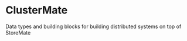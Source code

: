 ClusterMate
===========

Data types and building blocks for building distributed systems on top of StoreMate